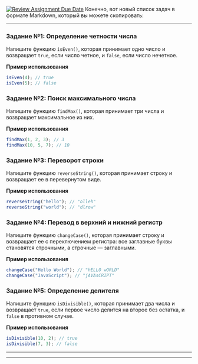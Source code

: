 [![Review Assignment Due Date](https://classroom.github.com/assets/deadline-readme-button-24ddc0f5d75046c5622901739e7c5dd533143b0c8e959d652212380cedb1ea36.svg)](https://classroom.github.com/a/t5farTkM)
Конечно, вот новый список задач в формате Markdown, который вы можете скопировать:

---

### Задание №1: Определение четности числа
Напишите функцию `isEven()`, которая принимает одно число и возвращает `true`, если число четное, и `false`, если число нечетное.

**Пример использования**
```javascript
isEven(4); // true
isEven(5); // false
```

### Задание №2: Поиск максимального числа
Напишите функцию `findMax()`, которая принимает три числа и возвращает максимальное из них.

**Пример использования**
```javascript
findMax(1, 2, 3); // 3
findMax(10, 5, 7); // 10
```

### Задание №3: Переворот строки
Напишите функцию `reverseString()`, которая принимает строку и возвращает ее в перевернутом виде.

**Пример использования**
```javascript
reverseString("hello"); // "olleh"
reverseString("world"); // "dlrow"
```

### Задание №4: Перевод в верхний и нижний регистр
Напишите функцию `changeCase()`, которая принимает строку и возвращает ее с переключением регистра: все заглавные буквы становятся строчными, а строчные — заглавными.

**Пример использования**
```javascript
changeCase("Hello World"); // "hELLO wORLD"
changeCase("JavaScript"); // "jAVAsCRIPT"
```

### Задание №5: Определение делителя
Напишите функцию `isDivisible()`, которая принимает два числа и возвращает `true`, если первое число делится на второе без остатка, и `false` в противном случае.

**Пример использования**
```javascript
isDivisible(10, 2); // true
isDivisible(7, 3); // false
```

---

---
